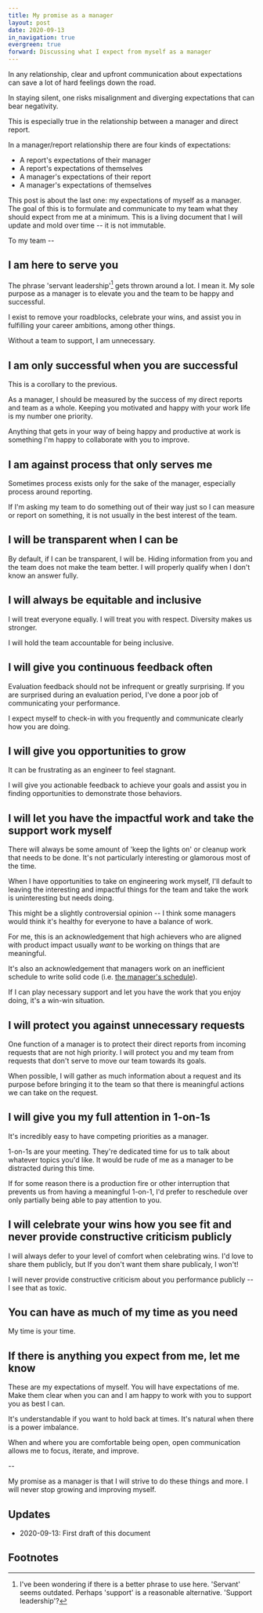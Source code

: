 ```yaml
---
title: My promise as a manager
layout: post
date: 2020-09-13
in_navigation: true
evergreen: true
forward: Discussing what I expect from myself as a manager
---
```


In any relationship, clear and upfront communication about expectations can save a lot of hard feelings down the road.

In staying silent, one risks misalignment and diverging expectations that can bear negativity.

This is especially true in the relationship between a manager and direct report.

In a manager/report relationship there are four kinds of expectations:
- A report's expectations of their manager
- A report's expectations of themselves
- A manager's expectations of their report
- A manager's expectations of themselves

This post is about the last one: my expectations of myself as a manager. The goal of this is to formulate and communicate to my team what they should expect from me at a minimum. This is a living document that I will update and mold over time -- it is not immutable.

To my team --

## I am here to serve you

The phrase 'servant leadership'[^1] gets thrown around a lot. I mean it. My sole purpose as a manager is to elevate you and the team to be happy and successful.

I exist to remove your roadblocks, celebrate your wins, and assist you in fulfilling your career ambitions, among other things.

Without a team to support, I am unnecessary. 

## I am only successful when you are successful

This is a corollary to the previous. 

As a manager, I should be measured by the success of my direct reports and team as a whole. Keeping you motivated and happy with your work life is my number one priority. 

Anything that gets in your way of being happy and productive at work is something I'm happy to collaborate with you to improve.

## I am against process that only serves me

Sometimes process exists only for the sake of the manager, especially process around reporting. 

If I'm asking my team to do something out of their way just so I can measure or report on something, it is not usually in the best interest of the team.

## I will be transparent when I can be

By default, if I can be transparent, I will be. Hiding information from you and the team does not make the team better. I will properly qualify when I don't know an answer fully.

## I will always be equitable and inclusive

I will treat everyone equally. I will treat you with respect. Diversity makes us stronger.

I will hold the team accountable for being inclusive.

## I will give you continuous feedback often

Evaluation feedback should not be infrequent or greatly surprising. If you are surprised during an evaluation period, I've done a poor job of communicating your performance.

I expect myself to check-in with you frequently and communicate clearly how you are doing.

## I will give you opportunities to grow

It can be frustrating as an engineer to feel stagnant. 

I will give you actionable feedback to achieve your goals and assist you in finding opportunities to demonstrate those behaviors.

## I will let you have the impactful work and take the support work myself

There will always be some amount of 'keep the lights on' or cleanup work that needs to be done. It's not particularly interesting or glamorous most of the time.

When I have opportunities to take on engineering work myself, I'll default to leaving the interesting and impactful things for the team and take the work is uninteresting but needs doing.

This might be a slightly controversial opinion -- I think some managers would think it's healthy for everyone to have a balance of work.

For me, this is an acknowledgement that high achievers who are aligned with product impact usually _want_ to be working on things that are meaningful.

It's also an acknowledgement that managers work on an inefficient schedule to write solid code (i.e. [the manager's schedule](http://www.paulgraham.com/makersschedule.html)).

If I can play necessary support and let you have the work that you enjoy doing, it's a win-win situation.

## I will protect you against unnecessary requests

One function of a manager is to protect their direct reports from incoming requests that are not high priority. I will protect you and my team from requests that don't serve to move our team towards its goals. 

When possible, I will gather as much information about a request and its purpose before bringing it to the team so that there is meaningful actions we can take on the request.

## I will give you my full attention in 1-on-1s

It's incredibly easy to have competing priorities as a manager. 

1-on-1s are your meeting. They're dedicated time for us to talk about whatever topics you'd like. It would be rude of me as a manager to be distracted during this time.

If for some reason there is a production fire or other interruption that prevents us from having a meaningful 1-on-1, I'd prefer to reschedule over only partially being able to pay attention to you.

## I will celebrate your wins how you see fit and never provide constructive criticism publicly

I will always defer to your level of comfort when celebrating wins. I'd love to share them publicly, but If you don't want them share publicaly, I won't!

I will never provide constructive criticism about you performance publicly -- I see that as toxic. 

## You can have as much of my time as you need

My time is your time.

## If there is anything you expect from me, let me know

These are my expectations of myself. You will have expectations of me. Make them clear when you can and I am happy to work with you to support you as best I can.

It's understandable if you want to hold back at times. It's natural when there is a power imbalance. 

When and where you are comfortable being open, open communication allows me to focus, iterate, and improve.

--

My promise as a manager is that I will strive to do these things and more. I will never stop growing and improving myself.

## Updates

- 2020-09-13: First draft of this document

## Footnotes

[^1]: I've been wondering if there is a better phrase to use here. 'Servant' seems outdated. Perhaps 'support' is a reasonable alternative. 'Support leadership'?

